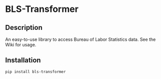# BLS-Transformer

## Description
An easy-to-use library to access Bureau of Labor Statistics data. See the Wiki for usage.


## Installation
`pip install bls-transformer`
